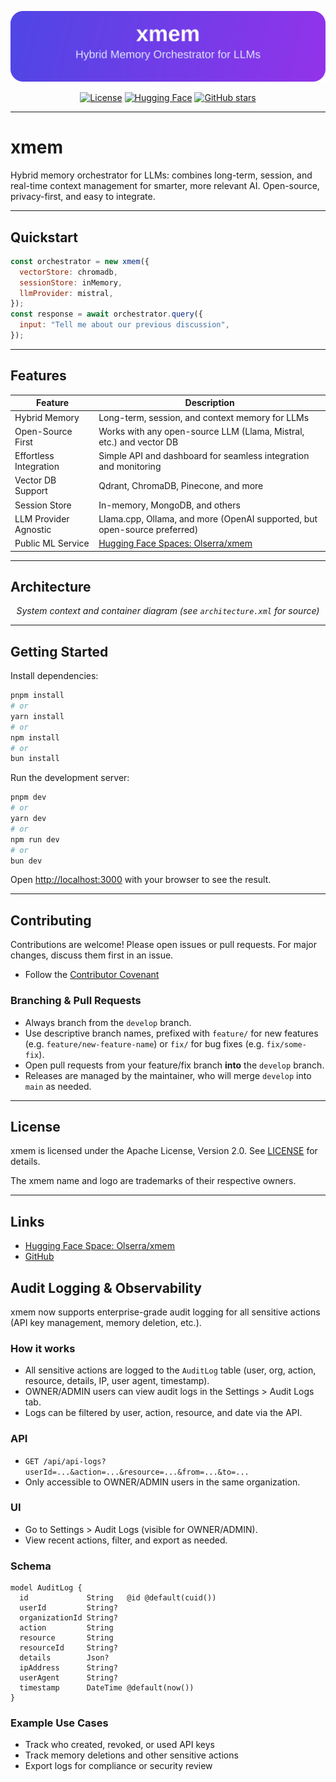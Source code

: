 <!-- Banner -->
<p align="center">
  <img src="public/xmem-banner.svg" alt="xmem banner" width="600"/>
</p>

<p align="center">
  <a href="https://github.com/Olserra/xmem/blob/main/LICENSE"><img src="https://img.shields.io/badge/license-Apache%202.0-blue.svg" alt="License"></a>
  <a href="https://huggingface.co/spaces/Olserra/xmem"><img src="https://img.shields.io/badge/HuggingFace-Spaces-yellow" alt="Hugging Face"></a>
  <a href="https://github.com/Olserra/xmem"><img src="https://img.shields.io/github/stars/Olserra/xmem?style=social" alt="GitHub stars"></a>
</p>

---

# xmem

Hybrid memory orchestrator for LLMs: combines long-term, session, and real-time context management for smarter, more relevant AI. Open-source, privacy-first, and easy to integrate.

---

## Quickstart

```js
const orchestrator = new xmem({
  vectorStore: chromadb,
  sessionStore: inMemory,
  llmProvider: mistral,
});
const response = await orchestrator.query({
  input: "Tell me about our previous discussion",
});
```

---

## Features

| Feature                | Description                                                                      |
| ---------------------- | -------------------------------------------------------------------------------- |
| Hybrid Memory          | Long-term, session, and context memory for LLMs                                  |
| Open-Source First      | Works with any open-source LLM (Llama, Mistral, etc.) and vector DB              |
| Effortless Integration | Simple API and dashboard for seamless integration and monitoring                 |
| Vector DB Support      | Qdrant, ChromaDB, Pinecone, and more                                             |
| Session Store          | In-memory, MongoDB, and others                                                   |
| LLM Provider Agnostic  | Llama.cpp, Ollama, and more (OpenAI supported, but open-source preferred)        |
| Public ML Service      | [Hugging Face Spaces: Olserra/xmem](https://huggingface.co/spaces/Olserra/xmem/) |

---

## Architecture

<p align="center">
  <em>System context and container diagram (see <code>architecture.xml</code> for source)</em>
</p>

---

## Getting Started

Install dependencies:

```sh
pnpm install
# or
yarn install
# or
npm install
# or
bun install
```

Run the development server:

```sh
pnpm dev
# or
yarn dev
# or
npm run dev
# or
bun dev
```

Open [http://localhost:3000](http://localhost:3000) with your browser to see the result.

---

## Contributing

Contributions are welcome! Please open issues or pull requests. For major changes, discuss them first in an issue.

- Follow the [Contributor Covenant](https://www.contributor-covenant.org/)

### Branching & Pull Requests

- Always branch from the `develop` branch.
- Use descriptive branch names, prefixed with `feature/` for new features (e.g. `feature/new-feature-name`) or `fix/` for bug fixes (e.g. `fix/some-fix`).
- Open pull requests from your feature/fix branch **into** the `develop` branch.
- Releases are managed by the maintainer, who will merge `develop` into `main` as needed.

---

## License

xmem is licensed under the Apache License, Version 2.0. See [LICENSE](./LICENSE) for details.

The xmem name and logo are trademarks of their respective owners.

---

## Links

- [Hugging Face Space: Olserra/xmem](https://huggingface.co/spaces/Olserra/xmem/)
- [GitHub](https://github.com/Olserra/xmem)

## Audit Logging & Observability

xmem now supports enterprise-grade audit logging for all sensitive actions (API key management, memory deletion, etc.).

### How it works

- All sensitive actions are logged to the `AuditLog` table (user, org, action, resource, details, IP, user agent, timestamp).
- OWNER/ADMIN users can view audit logs in the Settings > Audit Logs tab.
- Logs can be filtered by user, action, resource, and date via the API.

### API

- `GET /api/api-logs?userId=...&action=...&resource=...&from=...&to=...`
- Only accessible to OWNER/ADMIN users in the same organization.

### UI

- Go to Settings > Audit Logs (visible for OWNER/ADMIN).
- View recent actions, filter, and export as needed.

### Schema

```
model AuditLog {
  id             String   @id @default(cuid())
  userId         String?
  organizationId String?
  action         String
  resource       String
  resourceId     String?
  details        Json?
  ipAddress      String?
  userAgent      String?
  timestamp      DateTime @default(now())
}
```

### Example Use Cases

- Track who created, revoked, or used API keys
- Track memory deletions and other sensitive actions
- Export logs for compliance or security review
